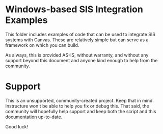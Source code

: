 Windows-based SIS Integration Examples
======

This folder includes examples of code that can be used to integrate
SIS systems with Canvas. These are relatively simple but can serve
as a framework on which you can build.

As always, this is provided AS-IS, without warranty, and without any
support beyond this document and anyone kind enough to help from the
community.

Support
======

This is an unsupported, community-created project. Keep that in 
mind. Instructure won't be able to help you fix or debug this.
That said, the community will hopefully help support and keep
both the script and this documentation up-to-date.

Good luck!